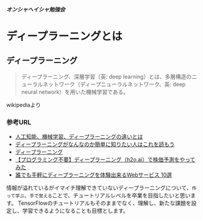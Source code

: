 ##### オンシャヘイシャ勉強会
# ディープラーニングとは

## ディープラーニング
> ディープラーニング、深層学習（英: deep learning）とは、多層構造のニューラルネットワーク（ディープニューラルネットワーク、英: deep neural network）を用いた機械学習である。

wikipediaより

### 参考URL
+ [人工知能、機械学習、ディープラーニングの違いとは](https://blogs.nvidia.co.jp/2016/08/09/whats-difference-artificial-intelligence-machine-learning-deep-learning-ai/)
+ [ディープラーニングがなんなのか簡単に知りたい人はこれを読もう](http://d.hatena.ne.jp/shi3z/20150531/1433032775)
+ [ディープラーニング](https://www.nttcom.co.jp/research/keyword/dl/)
+ [【プログラミング不要】ディープラーニング（h2o.ai）で株価予測をやってみた](http://andoo.hatenablog.com/entry/deeplearning_kabu)
+ [誰でも手軽にディープラーニングを体験出来るWebサービス 10選](http://blog.minato.jp.net/entry/deeplearning_web)

情報が溢れているがイマイチ理解できていないディープラーニングについて、`作って学ぶ`、`手で覚える`ことで、チュートリアルレベルを卒業を目指したいと思います。
TensorFlowのチュートリアルもそのままでなく、理解し、新たな課題を設定し、学習できるようになることも目標とします。